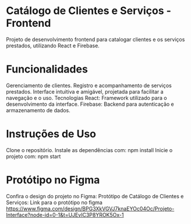# Catálogo de Clientes e Serviços - Frontend
Projeto de desenvolvimento frontend para catalogar clientes e os serviços prestados, utilizando React e Firebase.

# Funcionalidades
Gerenciamento de clientes.
Registro e acompanhamento de serviços prestados.
Interface intuitiva e amigável, projetada para facilitar a navegação e o uso.
Tecnologias
React: Framework utilizado para o desenvolvimento da interface.
Firebase: Backend para autenticação e armazenamento de dados.

# Instruções de Uso
Clone o repositório. 
Instale as dependências com: 
npm install 
Inicie o projeto com:
npm start  
# Protótipo no Figma
Confira o design do projeto no Figma: Protótipo de Catálogo de Clientes e Serviços:
Link para o protótipo no figma https://www.figma.com/design/BPG3XkVGVJ7knaEYOc04Oc/Projeto-Interface?node-id=0-1&t=UJEvIC3P8YROK5Ox-1
